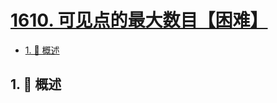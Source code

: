 # [1610. 可见点的最大数目【困难】](https://github.com/Tdahuyou/TNotes.leetcode/tree/main/notes/1610.%20%E5%8F%AF%E8%A7%81%E7%82%B9%E7%9A%84%E6%9C%80%E5%A4%A7%E6%95%B0%E7%9B%AE%E3%80%90%E5%9B%B0%E9%9A%BE%E3%80%91)

<!-- region:toc -->

- [1. 📝 概述](#1--概述)

<!-- endregion:toc -->

## 1. 📝 概述
